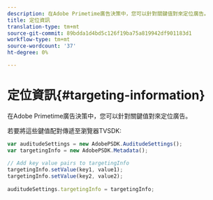 ```yaml
---
description: 在Adobe Primetime廣告決策中，您可以針對關鍵值對來定位廣告。
title: 定位資訊
translation-type: tm+mt
source-git-commit: 89bdda1d4bd5c126f19ba75a819942df901183d1
workflow-type: tm+mt
source-wordcount: '37'
ht-degree: 0%

---
```



# 定位資訊{#targeting-information}

在Adobe Primetime廣告決策中，您可以針對關鍵值對來定位廣告。

若要將這些鍵值配對傳遞至瀏覽器TVSDK:

```js
var auditudeSettings = new AdobePSDK.AuditudeSettings(); 
var targetingInfo = new AdobePSDK.Metadata(); 
 
// Add key value pairs to targetingInfo 
targetingInfo.setValue(key1, value1); 
targetingInfo.setValue(key2, value2); 
 
auditudeSettings.targetingInfo = targetingInfo;
```

